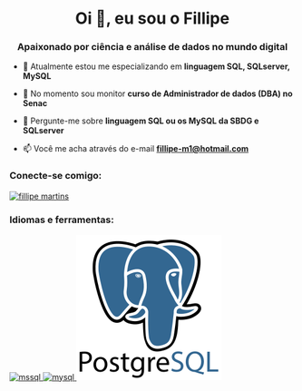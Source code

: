 <h1 align="center">Oi 👋, eu sou o Fillipe</h1>
<h3 align="center">Apaixonado por ciência e análise de dados no mundo digital</h3>

- 🌱 Atualmente estou me especializando em **linguagem SQL, SQLserver, MySQL**

- 👯 No momento sou monitor **curso de Administrador de dados (DBA) no Senac**

- 💬 Pergunte-me sobre **linguagem SQL ou os MySQL da SBDG e SQLserver**

- 📫 Você me acha através do e-mail **fillipe-m1@hotmail.com**

<h3 align="left">Conecte-se comigo:</h3>
<p align="left">
<a href="https://linkedin.com/in/fillipe martins" target="blank"><img align="center" src="https://raw.githubusercontent.com/rahuldkjain/github-profile-readme-generator/master/src/images/icons/Social/linked-in-alt.svg" alt="fillipe martins" height="30" width="40" /></a> </p>
<h3 alinhar ="left">Idiomas e ferramentas:</h3>
<p align="left"> <a href="https://www.microsoft.com/en-us/sql-server" target="_blank" rel ="noreferrer"> <img src="https://www.svgrepo.com/show/303229/microsoft-sql-server-logo.svg" alt="mssql" width="40" height="40"/ > </a> <a href="https://www.mysql.com/" target="_blank" rel="noreferrer"> <img src="https://raw.githubusercontent.com/devicons/devicon /master/icons/mysql/mysql-original-wordmark.svg" alt="mysql" width="40" height="40"/> </a> <a href="https://www.postgresql.org "target="_blank" rel="noreferrer"> <img src="https://raw.githubusercontent.com/devicons/devicon/master/icons/postgresql/postgresql-original-wordmark.svg" alt="postgresql" largura="40" altura="40"/> </a> </p>
